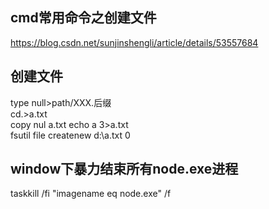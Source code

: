 ## cmd常用命令之创建文件
https://blog.csdn.net/sunjinshengli/article/details/53557684

## 创建文件
type null>path/XXX.后缀  
cd.>a.txt  
copy nul a.txt 
echo a 3>a.txt  
fsutil file createnew d:\a.txt 0  

## window下暴力结束所有node.exe进程
taskkill /fi "imagename eq node.exe" /f